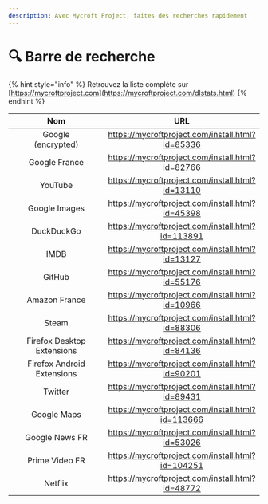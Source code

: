 ```yaml
---
description: Avec Mycroft Project, faites des recherches rapidement
---
```


# 🔍 Barre de recherche

{% hint style="info" %}
Retrouvez la liste complète sur [https://mycroftproject.com](https://mycroftproject.com/dlstats.html)
{% endhint %}

<table><thead><tr><th width="258" align="center">Nom</th><th align="center">URL</th></tr></thead><tbody><tr><td align="center">Google<br>(encrypted)</td><td align="center"><a href="https://mycroftproject.com/install.html?id=85336">https://mycroftproject.com/install.html?id=85336</a></td></tr><tr><td align="center">Google France</td><td align="center"><a href="https://mycroftproject.com/install.html?id=82766">https://mycroftproject.com/install.html?id=82766</a></td></tr><tr><td align="center">YouTube</td><td align="center"><a href="https://mycroftproject.com/install.html?id=13110">https://mycroftproject.com/install.html?id=13110</a></td></tr><tr><td align="center">Google Images</td><td align="center"><a href="https://mycroftproject.com/install.html?id=45398">https://mycroftproject.com/install.html?id=45398</a></td></tr><tr><td align="center">DuckDuckGo</td><td align="center"><a href="https://mycroftproject.com/install.html?id=113891">https://mycroftproject.com/install.html?id=113891</a></td></tr><tr><td align="center">IMDB</td><td align="center"><a href="https://mycroftproject.com/install.html?id=13127">https://mycroftproject.com/install.html?id=13127</a></td></tr><tr><td align="center">GitHub</td><td align="center"><a href="https://mycroftproject.com/install.html?id=55176">https://mycroftproject.com/install.html?id=55176</a></td></tr><tr><td align="center">Amazon France</td><td align="center"><a href="https://mycroftproject.com/install.html?id=10966">https://mycroftproject.com/install.html?id=10966</a></td></tr><tr><td align="center">Steam</td><td align="center"><a href="https://mycroftproject.com/install.html?id=88306">https://mycroftproject.com/install.html?id=88306</a></td></tr><tr><td align="center">Firefox Desktop Extensions</td><td align="center"><a href="https://mycroftproject.com/install.html?id=84136">https://mycroftproject.com/install.html?id=84136</a></td></tr><tr><td align="center">Firefox Android Extensions</td><td align="center"><a href="https://mycroftproject.com/install.html?id=90201">https://mycroftproject.com/install.html?id=90201</a></td></tr><tr><td align="center">Twitter</td><td align="center"><a href="https://mycroftproject.com/install.html?id=89431">https://mycroftproject.com/install.html?id=89431</a></td></tr><tr><td align="center">Google Maps</td><td align="center"><a href="https://mycroftproject.com/install.html?id=113666">https://mycroftproject.com/install.html?id=113666</a></td></tr><tr><td align="center">Google News FR</td><td align="center"><a href="https://mycroftproject.com/install.html?id=53026">https://mycroftproject.com/install.html?id=53026</a></td></tr><tr><td align="center">Prime Video FR</td><td align="center"><a href="https://mycroftproject.com/install.html?id=104251">https://mycroftproject.com/install.html?id=104251</a></td></tr><tr><td align="center">Netflix</td><td align="center"><a href="https://mycroftproject.com/install.html?id=48772">https://mycroftproject.com/install.html?id=48772</a></td></tr></tbody></table>

